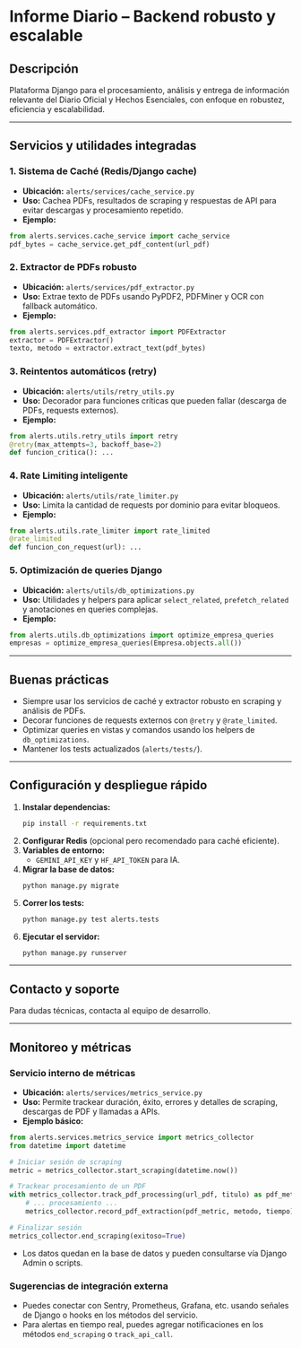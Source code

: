 # Informe Diario – Backend robusto y escalable

## Descripción
Plataforma Django para el procesamiento, análisis y entrega de información relevante del Diario Oficial y Hechos Esenciales, con enfoque en robustez, eficiencia y escalabilidad.

---

## Servicios y utilidades integradas

### 1. **Sistema de Caché (Redis/Django cache)**
- **Ubicación:** `alerts/services/cache_service.py`
- **Uso:** Cachea PDFs, resultados de scraping y respuestas de API para evitar descargas y procesamiento repetido.
- **Ejemplo:**
```python
from alerts.services.cache_service import cache_service
pdf_bytes = cache_service.get_pdf_content(url_pdf)
```

### 2. **Extractor de PDFs robusto**
- **Ubicación:** `alerts/services/pdf_extractor.py`
- **Uso:** Extrae texto de PDFs usando PyPDF2, PDFMiner y OCR con fallback automático.
- **Ejemplo:**
```python
from alerts.services.pdf_extractor import PDFExtractor
extractor = PDFExtractor()
texto, metodo = extractor.extract_text(pdf_bytes)
```

### 3. **Reintentos automáticos (retry)**
- **Ubicación:** `alerts/utils/retry_utils.py`
- **Uso:** Decorador para funciones críticas que pueden fallar (descarga de PDFs, requests externos).
- **Ejemplo:**
```python
from alerts.utils.retry_utils import retry
@retry(max_attempts=3, backoff_base=2)
def funcion_critica(): ...
```

### 4. **Rate Limiting inteligente**
- **Ubicación:** `alerts/utils/rate_limiter.py`
- **Uso:** Limita la cantidad de requests por dominio para evitar bloqueos.
- **Ejemplo:**
```python
from alerts.utils.rate_limiter import rate_limited
@rate_limited
def funcion_con_request(url): ...
```

### 5. **Optimización de queries Django**
- **Ubicación:** `alerts/utils/db_optimizations.py`
- **Uso:** Utilidades y helpers para aplicar `select_related`, `prefetch_related` y anotaciones en queries complejas.
- **Ejemplo:**
```python
from alerts.utils.db_optimizations import optimize_empresa_queries
empresas = optimize_empresa_queries(Empresa.objects.all())
```

---

## Buenas prácticas
- Siempre usar los servicios de caché y extractor robusto en scraping y análisis de PDFs.
- Decorar funciones de requests externos con `@retry` y `@rate_limited`.
- Optimizar queries en vistas y comandos usando los helpers de `db_optimizations`.
- Mantener los tests actualizados (`alerts/tests/`).

---

## Configuración y despliegue rápido
1. **Instalar dependencias:**
   ```bash
   pip install -r requirements.txt
   ```
2. **Configurar Redis** (opcional pero recomendado para caché eficiente).
3. **Variables de entorno:**
   - `GEMINI_API_KEY` y `HF_API_TOKEN` para IA.
4. **Migrar la base de datos:**
   ```bash
   python manage.py migrate
   ```
5. **Correr los tests:**
   ```bash
   python manage.py test alerts.tests
   ```
6. **Ejecutar el servidor:**
   ```bash
   python manage.py runserver
   ```

---

## Contacto y soporte
Para dudas técnicas, contacta al equipo de desarrollo.

---

## Monitoreo y métricas

### Servicio interno de métricas
- **Ubicación:** `alerts/services/metrics_service.py`
- **Uso:** Permite trackear duración, éxito, errores y detalles de scraping, descargas de PDF y llamadas a APIs.
- **Ejemplo básico:**
```python
from alerts.services.metrics_service import metrics_collector
from datetime import datetime

# Iniciar sesión de scraping
metric = metrics_collector.start_scraping(datetime.now())

# Trackear procesamiento de un PDF
with metrics_collector.track_pdf_processing(url_pdf, titulo) as pdf_metric:
    # ... procesamiento ...
    metrics_collector.record_pdf_extraction(pdf_metric, metodo, tiempo)

# Finalizar sesión
metrics_collector.end_scraping(exitoso=True)
```
- Los datos quedan en la base de datos y pueden consultarse vía Django Admin o scripts.

### Sugerencias de integración externa
- Puedes conectar con Sentry, Prometheus, Grafana, etc. usando señales de Django o hooks en los métodos del servicio.
- Para alertas en tiempo real, puedes agregar notificaciones en los métodos `end_scraping` o `track_api_call`. 